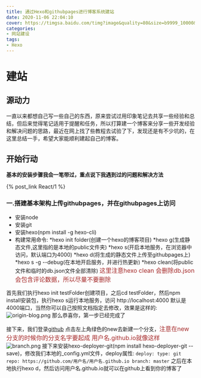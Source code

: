 ```yaml
---
title: 通过Hexo和githubpages进行博客系统建站
date: 2020-11-06 22:04:10
cover: https://timgsa.baidu.com/timg?image&quality=80&size=b9999_10000&sec=1604652792554&di=b8fd43fd5f3d18ab469309fde6ac0ac3&imgtype=0&src=http%3A%2F%2Fphotocdn.sohu.com%2F20150803%2Fmp25547608_1438592770226_5.jpeg
categories:
- 网站建设
tags:
- Hexo
---
```

# 建站

## 源动力

一直以来都想自己写一些自己的东西，原来尝试过用印象笔记去共享一些经验和总结，但后来觉得笔记适用于提醒和任务，所以打算建一个博客来分享一些开发经验和解决问题的思路，最近在网上找了些教程去试验了下，发现还是有不少坑的，在这里总结一手，希望大家能顺利建起自己的博客。

## 开始行动

**基本的安装步骤我会一笔带过，重点说下我遇到过的问题和解决方法**

{% post_link React/1 %}

### 一.搭建基本架构上传githubpages，并在githubpages上访问

* 安装node
* 安装git
* 安装hexo(npm install -g hexo-cli)
* 构建常用命令:
          *hexo init folder(创建一个hexo的博客项目)
          *hexo g(生成静态文件,这里指的是本地的public文件夹)
          *hexo s(开启本地服务，在浏览器中访问，默认端口为4000)
          *hexo d(将生成的静态文件上传至githubpages上)
          *hexo s -g --debug(在本地开启服务，并进行热更新)
          *hexo clean(将public文件和临时的db.json文件全部清除)
<font color=#A52A2A size=3 >这里注意hexo clean 会删除db.json会包含评论数据，所以尽量不要删除</font>


首先我们执行hexo init testFolder创建项目，之后cd testFolder，然后npm install安装包，执行hexo s运行本地服务，访问 http://localhost:4000 默认是4000端口，当然你可以自己按照文档指定去修改，效果是这样的:
![origin-blog.png](https://i.loli.net/2020/11/07/YQtDEsaUPSolueI.jpg)
那么恭喜你，第一步已经完成了

接下来，我们登录[github](https://github.com/)
点击左上角绿色的new去新建一个分支，<font color=#A52A2A size=3 >注意在new分支的时候你的分支名字要起成  用户名.github.io就像这样</font>
![branch.png](https://i.loli.net/2020/11/11/jHnzqtfJsO2S8Pw.jpg)
接下来安装hexo-deployer-git(npm install hexo-deployer-git --save)，修改我们本地的_config.yml文件，deploy属性:
    ```
    deploy:
      type: git
      repo: https://github.com/用户名/用户名.github.io
      branch: master
    ```
之后在本地执行hexo d，然后访问用户名.github.io就可以在github上看到你的博客了








